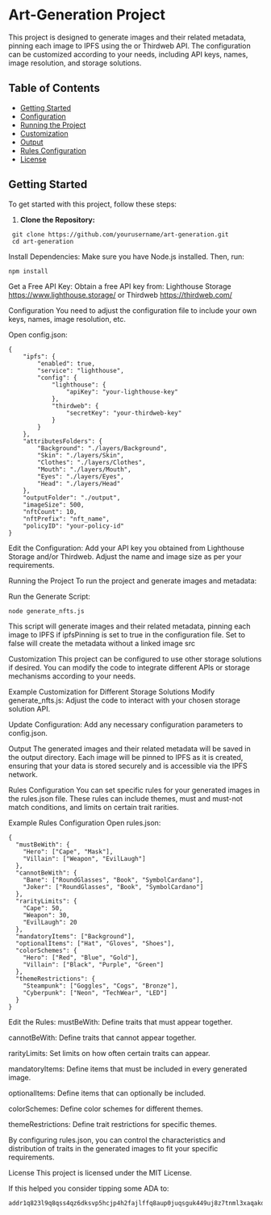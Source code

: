 # Art-Generation Project

This project is designed to generate images and their related metadata, pinning each image to IPFS using the  or Thirdweb API. The configuration can be customized according to your needs, including API keys, names, image resolution, and storage solutions.

## Table of Contents

- [Getting Started](#getting-started)
- [Configuration](#configuration)
- [Running the Project](#running-the-project)
- [Customization](#customization)
- [Output](#output)
- [Rules Configuration](#rules-configuration)
- [License](#license)

## Getting Started

To get started with this project, follow these steps:

1. **Clone the Repository:**
  ```
   git clone https://github.com/yourusername/art-generation.git
   cd art-generation
  ```

Install Dependencies:
Make sure you have Node.js installed. Then, run:

```
npm install
```

Get a Free API Key:
Obtain a free API key from:
Lighthouse Storage https://www.lighthouse.storage/
or
Thirdweb https://thirdweb.com/

Configuration
You need to adjust the configuration file to include your own keys, names, image resolution, etc.

Open config.json:

```
{
    "ipfs": {
        "enabled": true,
        "service": "lighthouse",
        "config": {
            "lighthouse": {
                "apiKey": "your-lighthouse-key"
            },
            "thirdweb": {
                "secretKey": "your-thirdweb-key"
            }
        }
    },
    "attributesFolders": {
        "Background": "./layers/Background",
        "Skin": "./layers/Skin",
        "Clothes": "./layers/Clothes",
        "Mouth": "./layers/Mouth",
        "Eyes": "./layers/Eyes",
        "Head": "./layers/Head"
    },
    "outputFolder": "./output",
    "imageSize": 500,
    "nftCount": 10,
    "nftPrefix": "nft_name",
    "policyID": "your-policy-id"
}
```
Edit the Configuration:
Add your API key you obtained from Lighthouse Storage and/or Thirdweb. Adjust the name and image size as per your requirements.

Running the Project
To run the project and generate images and metadata:

Run the Generate Script:

```
node generate_nfts.js
```
This script will generate images and their related metadata, pinning each image to IPFS if ipfsPinning is set to true in the configuration file.
Set to false will create the metadata without a linked image src

Customization
This project can be configured to use other storage solutions if desired. You can modify the code to integrate different APIs or storage mechanisms according to your needs.

Example Customization for Different Storage Solutions
Modify generate_nfts.js:
Adjust the code to interact with your chosen storage solution API.

Update Configuration:
Add any necessary configuration parameters to config.json.

Output
The generated images and their related metadata will be saved in the output directory. Each image will be pinned to IPFS as it is created, ensuring that your data is stored securely and is accessible via the IPFS network.

Rules Configuration
You can set specific rules for your generated images in the rules.json file. These rules can include themes, must and must-not match conditions, and limits on certain trait rarities.

Example Rules Configuration
Open rules.json:

```
{
  "mustBeWith": {
    "Hero": ["Cape", "Mask"],
    "Villain": ["Weapon", "EvilLaugh"]
  },
  "cannotBeWith": {
    "Bane": ["RoundGlasses", "Book", "SymbolCardano"],
    "Joker": ["RoundGlasses", "Book", "SymbolCardano"]
  },
  "rarityLimits": {
    "Cape": 50,
    "Weapon": 30,
    "EvilLaugh": 20
  },
  "mandatoryItems": ["Background"],
  "optionalItems": ["Hat", "Gloves", "Shoes"],
  "colorSchemes": {
    "Hero": ["Red", "Blue", "Gold"],
    "Villain": ["Black", "Purple", "Green"]
  },
  "themeRestrictions": {
    "Steampunk": ["Goggles", "Cogs", "Bronze"],
    "Cyberpunk": ["Neon", "TechWear", "LED"]
  }
}

```

Edit the Rules:
mustBeWith: Define traits that must appear together.

cannotBeWith: Define traits that cannot appear together.

rarityLimits: Set limits on how often certain traits can appear.

mandatoryItems: Define items that must be included in every generated image.

optionalItems: Define items that can optionally be included.

colorSchemes: Define color schemes for different themes.

themeRestrictions: Define trait restrictions for specific themes.

By configuring rules.json, you can control the characteristics and distribution of traits in the generated images to fit your specific requirements.

License
This project is licensed under the MIT License.

If this helped you consider tipping some ADA to:
```
addr1q823l9q8qss4qz6dksvp5hcjp4h2fajlffq8aup0juqsguk449uj8z7tnml3xaqakdvhjuugfd2g9xd25e6zf4huamfset7h3z
```
